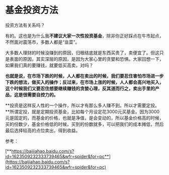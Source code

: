 # 基金投资方法

投资方法有关系吗？

有的。这也是为什么我**不建议大家一次性投资基金**，除非你正好踩点在牛市起点，不然面对震荡市，多数人都是“韭菜”。 

大多数人理财的时候没赚到的原因，归根结底就是东西买贵了，卖便宜了。但这只是表面的原因，其实深层的原因，是因为大家心里的贪婪和恐惧。大家回想一下，如果我们真的要赚钱，就要低买高卖，对吗？

**也就是说，在市场下跌的时候，人人都在卖出的时候，我们要忍住害怕市场进一步下跌的想法，做买入的操作；反过来，在市场上涨的时候，人人都会高兴地买入，这个时候我们又要忍住想要继续赚钱的贪婪心理，反其道而行之，卖出手里的产品，这是很需要自控力的。** 

**投资是这样反人性的一个操作，所以才有那么多人赚不到。所以才需要定投。**所谓定投，就是定期投资基金，比如每个月设定花3000元买基金。因为3000元是固定的，而基金的价格，也就是净值，是会变动的，所以基金价格高的时候，买的份数少，基金价格低的时候，买到的份数就多，可以把我们的成本摊低，然后最后选择较高的点位卖出，得到收益。

参考：

[**https://baijiahao.baidu.com/s?id=1623509232333739465&wfr=spider&for=pc**](https://baijiahao.baidu.com/s?id=1623509232333739465&wfr=spider&for=pc)